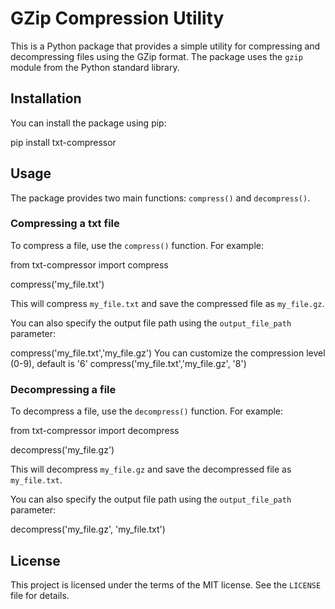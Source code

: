 # GZip Compression Utility

This is a Python package that provides a simple utility for compressing and decompressing files using the GZip format. The package uses the `gzip` module from the Python standard library.

## Installation

You can install the package using pip:

pip install txt-compressor



## Usage

The package provides two main functions: `compress()` and `decompress()`. 

### Compressing a txt file

To compress a file, use the `compress()` function. For example:

from txt-compressor import compress

compress('my_file.txt')



This will compress `my_file.txt` and save the compressed file as `my_file.gz`.

You can also specify the output file path using the `output_file_path` parameter:

compress('my_file.txt','my_file.gz')
You can customize the compression level (0-9), default is '6'
compress('my_file.txt','my_file.gz', '8')

### Decompressing a file

To decompress a file, use the `decompress()` function. For example:

from txt-compressor import decompress

decompress('my_file.gz')



This will decompress `my_file.gz` and save the decompressed file as `my_file.txt`.

You can also specify the output file path using the `output_file_path` parameter:

decompress('my_file.gz', 'my_file.txt')



## License

This project is licensed under the terms of the MIT license. See the `LICENSE` file for details.
